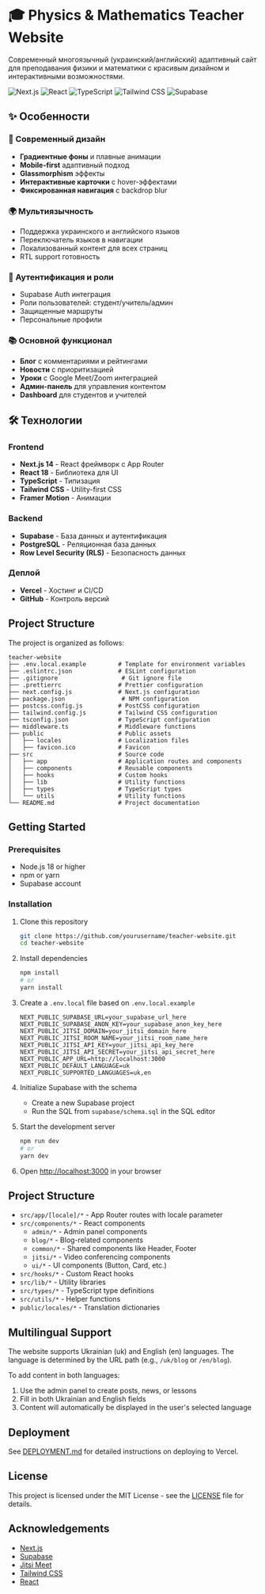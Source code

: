 # 🎓 Physics & Mathematics Teacher Website

Современный многоязычный (украинский/английский) адаптивный сайт для преподавания физики и математики с красивым дизайном и интерактивными возможностями.

![Next.js](https://img.shields.io/badge/Next.js-14-black)
![React](https://img.shields.io/badge/React-18-blue)
![TypeScript](https://img.shields.io/badge/TypeScript-5-blue)
![Tailwind CSS](https://img.shields.io/badge/Tailwind-3-38B2AC)
![Supabase](https://img.shields.io/badge/Supabase-Database-green)

## ✨ Особенности

### 🎨 Современный дизайн
- **Градиентные фоны** и плавные анимации
- **Mobile-first** адаптивный подход
- **Glassmorphism** эффекты
- **Интерактивные карточки** с hover-эффектами
- **Фиксированная навигация** с backdrop blur

### 🌍 Мультиязычность
- Поддержка украинского и английского языков
- Переключатель языков в навигации
- Локализованный контент для всех страниц
- RTL support готовность

### 🔐 Аутентификация и роли
- Supabase Auth интеграция
- Роли пользователей: студент/учитель/админ
- Защищенные маршруты
- Персональные профили

### 📚 Основной функционал
- **Блог** с комментариями и рейтингами
- **Новости** с приоритизацией
- **Уроки** с Google Meet/Zoom интеграцией
- **Админ-панель** для управления контентом
- **Dashboard** для студентов и учителей

## 🛠️ Технологии

### Frontend
- **Next.js 14** - React фреймворк с App Router
- **React 18** - Библиотека для UI
- **TypeScript** - Типизация
- **Tailwind CSS** - Utility-first CSS
- **Framer Motion** - Анимации

### Backend
- **Supabase** - База данных и аутентификация
- **PostgreSQL** - Реляционная база данных
- **Row Level Security (RLS)** - Безопасность данных

### Деплой
- **Vercel** - Хостинг и CI/CD
- **GitHub** - Контроль версий

## Project Structure

The project is organized as follows:

```
teacher-website
├── .env.local.example         # Template for environment variables
├── .eslintrc.json             # ESLint configuration
├── .gitignore                  # Git ignore file
├── .prettierrc                # Prettier configuration
├── next.config.js             # Next.js configuration
├── package.json                # NPM configuration
├── postcss.config.js          # PostCSS configuration
├── tailwind.config.js         # Tailwind CSS configuration
├── tsconfig.json              # TypeScript configuration
├── middleware.ts              # Middleware functions
├── public                     # Public assets
│   ├── locales                # Localization files
│   ├── favicon.ico            # Favicon
├── src                        # Source code
│   ├── app                    # Application routes and components
│   ├── components             # Reusable components
│   ├── hooks                  # Custom hooks
│   ├── lib                    # Utility functions
│   ├── types                  # TypeScript types
│   └── utils                  # Utility functions
└── README.md                  # Project documentation
```

## Getting Started

### Prerequisites

- Node.js 18 or higher
- npm or yarn
- Supabase account

### Installation

1. Clone this repository
   ```bash
   git clone https://github.com/yourusername/teacher-website.git
   cd teacher-website
   ```

2. Install dependencies
   ```bash
   npm install
   # or
   yarn install
   ```

3. Create a `.env.local` file based on `.env.local.example`
   ```
   NEXT_PUBLIC_SUPABASE_URL=your_supabase_url_here
   NEXT_PUBLIC_SUPABASE_ANON_KEY=your_supabase_anon_key_here
   NEXT_PUBLIC_JITSI_DOMAIN=your_jitsi_domain_here
   NEXT_PUBLIC_JITSI_ROOM_NAME=your_jitsi_room_name_here
   NEXT_PUBLIC_JITSI_API_KEY=your_jitsi_api_key_here
   NEXT_PUBLIC_JITSI_API_SECRET=your_jitsi_api_secret_here
   NEXT_PUBLIC_APP_URL=http://localhost:3000
   NEXT_PUBLIC_DEFAULT_LANGUAGE=uk
   NEXT_PUBLIC_SUPPORTED_LANGUAGES=uk,en
   ```

4. Initialize Supabase with the schema
   - Create a new Supabase project
   - Run the SQL from `supabase/schema.sql` in the SQL editor

5. Start the development server
   ```bash
   npm run dev
   # or
   yarn dev
   ```

6. Open [http://localhost:3000](http://localhost:3000) in your browser

## Project Structure

- `src/app/[locale]/*` - App Router routes with locale parameter
- `src/components/*` - React components
  - `admin/*` - Admin panel components
  - `blog/*` - Blog-related components
  - `common/*` - Shared components like Header, Footer
  - `jitsi/*` - Video conferencing components
  - `ui/*` - UI components (Button, Card, etc.)
- `src/hooks/*` - Custom React hooks
- `src/lib/*` - Utility libraries
- `src/types/*` - TypeScript type definitions
- `src/utils/*` - Helper functions
- `public/locales/*` - Translation dictionaries

## Multilingual Support

The website supports Ukrainian (uk) and English (en) languages. The language is determined by the URL path (e.g., `/uk/blog` or `/en/blog`).

To add content in both languages:
1. Use the admin panel to create posts, news, or lessons
2. Fill in both Ukrainian and English fields
3. Content will automatically be displayed in the user's selected language

## Deployment

See [DEPLOYMENT.md](./DEPLOYMENT.md) for detailed instructions on deploying to Vercel.

## License

This project is licensed under the MIT License - see the [LICENSE](LICENSE) file for details.

## Acknowledgements

- [Next.js](https://nextjs.org/)
- [Supabase](https://supabase.io/)
- [Jitsi Meet](https://jitsi.org/jitsi-meet/)
- [Tailwind CSS](https://tailwindcss.com/)
- [React](https://reactjs.org/)